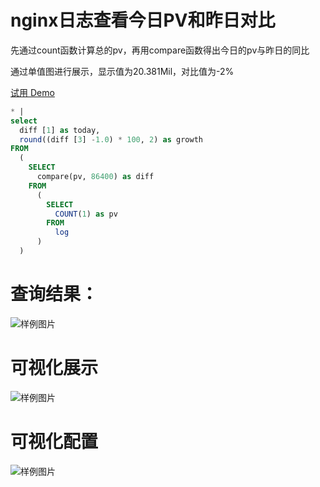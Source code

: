 # nginx日志查看今日PV和昨日对比

先通过count函数计算总的pv，再用compare函数得出今日的pv与昨日的同比

通过单值图进行展示，显示值为20.381Mil，对比值为-2%

[试用 Demo](./../playground/logsearch.md?url=https://1340796328858956.cn-shanghai.fc.aliyuncs.com/2016-08-15/proxy/demo/newconsoledemo/&redirect=true&type=11&encode=base64&queryString=KiB8IHNlbGVjdCBkaWZmIFsxXSBhcyB0b2RheSwgcm91bmQoKGRpZmYgWzNdIC0xLjApICogMTAwLCAyKSBhcyBncm93dGggRlJPTSAoIFNFTEVDVCBjb21wYXJlKHB2LCA4NjQwMCkgYXMgZGlmZiBGUk9NICggU0VMRUNUIENPVU5UKDEpIGFzIHB2IEZST00gbG9nICkgKQ==&queryTimeType=6windo&extendsParams=true)

```SQL
* |
select
  diff [1] as today,
  round((diff [3] -1.0) * 100, 2) as growth
FROM
  (
    SELECT
      compare(pv, 86400) as diff
    FROM
      (
        SELECT
          COUNT(1) as pv
        FROM
          log
      )
  )
```

# 查询结果：

![样例图片](/img/sqldemo/pvcompare.png)

# 可视化展示

![样例图片](/img/sqldemo/pvcomparechart.png)

# 可视化配置

![样例图片](/img/sqldemo/pvcompareconfig.png)
